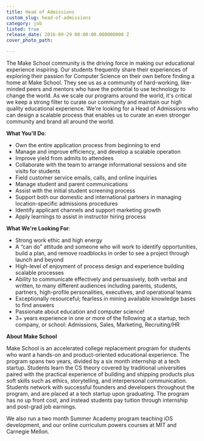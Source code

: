 ```yaml
---
title: Head of Admissions
custom_slug: head-of-admissions
category: job
listed: true
release_date: 2016-09-29 00:00:00.000000000 Z
cover_photo_path: 

---
```

The Make School community is the driving force in making our educational experience inspiring. Our students frequently share their experiences of exploring their passion for Computer Science on their own before finding a home at Make School. They see us as a community of hard-working, like-minded peers and mentors who have the potential to use technology to change the world.  As we scale our programs around the world, it's critical we keep a strong filter to curate our community and maintain our high quality educational experience. We're looking for a Head of Admissions who can design a scalable process that enables us to curate an even stronger community and brand all around the world.


<b>What You'll Do</b>:

- Own the entire application process from beginning to end	
- Manage and improve efficiency, and develop a scalable operation  	
- Improve yield from admits to attendees
- Collaborate with the team to arrange informational sessions and site visits for students
- Field customer service emails, calls, and online inquiries 
- Manage student and parent communications
- Assist with the initial student screening process
- Support both our domestic and international partners in managing location-specific admissions procedures
- Identify applicant channels and support marketing growth
- Apply learnings to assist in instructor hiring process


<b>What We're Looking For</b>:

- Strong work ethic and high energy
- A “can do” attitude and someone who will work to identify opportunities, build a plan, and remove roadblocks in order to see a project through launch and beyond
- High-level of enjoyment of process design and experience building scalable processes
- Ability to communicate effectively and persuasively, both verbal and written, to many different audiences including parents, students, partners, high-profile personalities, executives, and operational teams
- Exceptionally resourceful; fearless in mining available knowledge bases to find answers
- Passionate about education and computer science!
- 3+ years experience in one or more of the following at a startup, tech company, or school: Admissions, Sales, Marketing, Recruiting/HR


<b>About Make School</b>

Make School is an accelerated college replacement program for students who want a hands-on and product-oriented educational experience.  The program spans two years, divided by a six month internship at a tech startup. Students learn the CS theory covered by traditional universities paired with the practical experience of building and shipping products plus soft skills such as ethics, storytelling, and interpersonal communication.  Students network with successful founders and developers throughout the program, and are placed at a tech startup upon graduating. The program has no up front cost, and instead students pay tuition through internship and post-grad job earnings. 

We also run a two month Summer Academy program teaching iOS development, and our online curriculum powers courses at MIT and Carnegie Mellon.
